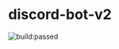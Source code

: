 # discord-bot-v2

![build:passed](https://travis-ci.com/luke-h1/discord-bot-v2.svg?branch=master&amp;status=passed)
